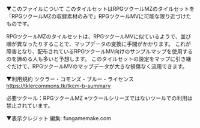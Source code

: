 ▼このファイルについて
このタイルセットはRPGツクールMZのタイルセットを「RPGツクールMZの収録素材のみで」RPGツクールMVに可能な限り近づけたものです。

RPGツクールMZのタイルセットは、RPGツクールMVに似ているようで、並び順が異なったりすることで、マップデータの変換に手間がかかります。
これが障害となり、配布されているRPGツクールMV向けのサンプルマップを使用するのを諦める人も多いと予想します。
このタイルセットの設定をマップに引き継ぐだけで、RPGツクールMVのマップデータが大きな損傷なく流用できます。

▼利用規約
ツクラー・コモンズ・ブルー・ライセンス
https://tklercommons.tk/tkcm-b-summary

必要ツクール：RPGツクールMZ
※ツクールシリーズではないツールでの利用は禁止されています。

▼表示クレジット
編集: fungamemake.com
